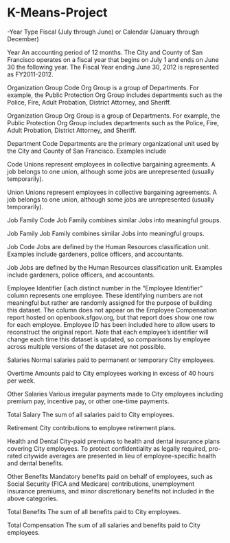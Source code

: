 # K-Means-Project

 -Year Type Fiscal (July through June) or Calendar (January through December)

 Year An accounting period of 12 months. The City and County of San Francisco operates on a fiscal year that begins on July 1 and ends on June 30 the following year. The Fiscal Year ending June 30, 2012 is represented as FY2011-2012.

 Organization Group Code Org Group is a group of Departments. For example, the Public Protection Org Group includes departments such as the Police, Fire, Adult Probation, District Attorney, and Sheriff.

 Organization Group Org Group is a group of Departments. For example, the Public Protection Org Group includes departments such as the Police, Fire, Adult Probation, District Attorney, and Sheriff.

 Department Code Departments are the primary organizational unit used by the City and County of San Francisco. Examples include

 Code Unions represent employees in collective bargaining agreements. A job belongs to one union, although some jobs are unrepresented (usually temporarily).

 Union Unions represent employees in collective bargaining agreements. A job belongs to one union, although some jobs are unrepresented (usually temporarily).

 Job Family Code Job Family combines similar Jobs into meaningful groups.

 Job Family Job Family combines similar Jobs into meaningful groups.

 Job Code Jobs are defined by the Human Resources classification unit. Examples include gardeners, police officers, and accountants.

 Job Jobs are defined by the Human Resources classification unit. Examples include gardeners, police officers, and accountants.

 Employee Identifier Each distinct number in the “Employee Identifier” column represents one employee. These identifying numbers are not meaningful but rather are randomly assigned for the purpose of building this dataset. The column does not appear on the Employee Compensation report hosted on openbook.sfgov.org, but that report does show one row for each employee. Employee ID has been included here to allow users to reconstruct the original report. Note that each employee’s identifier will change each time this dataset is updated, so comparisons by employee across multiple versions of the dataset are not possible.

 Salaries Normal salaries paid to permanent or temporary City employees.

 Overtime Amounts paid to City employees working in excess of 40 hours per week.

 Other Salaries Various irregular payments made to City employees including premium pay, incentive pay, or other one-time payments.

 Total Salary The sum of all salaries paid to City employees.

 Retirement City contributions to employee retirement plans.

 Health and Dental City-paid premiums to health and dental insurance plans covering City employees. To protect confidentiality as legally required, pro-rated citywide averages are presented in lieu of employee-specific health and dental benefits.

 Other Benefits Mandatory benefits paid on behalf of employees, such as Social Security (FICA and Medicare) contributions, unemployment insurance premiums, and minor discretionary benefits not included in the above categories.

 Total Benefits The sum of all benefits paid to City employees.

 Total Compensation The sum of all salaries and benefits paid to City employees.

